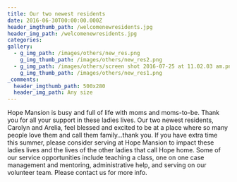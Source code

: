 ```yaml
---
title: Our two newest residents
date: 2016-06-30T00:00:00.000Z
header_imgthumb_path: /welcomenewresidents.jpg
header_img_path: /welcomenewresidents.jpg
categories:
gallery:
  - g_img_path: /images/others/new_res.png
    g_img_thumb_path: /images/others/new_res2.png
  - g_img_path: /images/others/screen shot 2016-07-25 at 11.02.03 am.png
    g_img_thumb_path: /images/others/new_res1.png
_comments:
  header_imgthumb_path: 500x280
  header_img_path: Any size
---
```



Hope Mansion is busy and full of life with moms and moms-to-be. Thank you for all your support in these ladies lives. Our two newest residents, Carolyn and Arelia, feel blessed and excited to be at a place where so many people love them and call them family…thank you. If you have extra time this summer, please consider serving at Hope Mansion to impact these ladies lives and the lives of the other ladies that call Hope home. Some of our service opportunities include teaching a class, one on one case management and mentoring, administrative help, and serving on our volunteer team. Please contact us for more info.